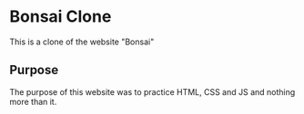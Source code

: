 # Bonsai Clone

This is a clone of the website "Bonsai"

## Purpose

The purpose of this website was to practice HTML, CSS and JS and nothing more than it.
